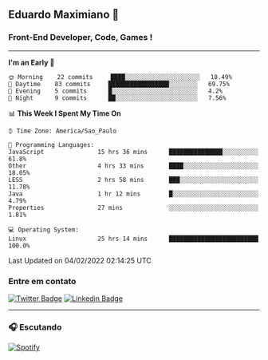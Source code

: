 ## Eduardo Maximiano 👋

### Front-End Developer, Code, Games !

---

<!--START_SECTION:waka-->
**I'm an Early 🐤** 

```text
🌞 Morning    22 commits     ████░░░░░░░░░░░░░░░░░░░░░   18.49% 
🌆 Daytime    83 commits     █████████████████░░░░░░░░   69.75% 
🌃 Evening    5 commits      █░░░░░░░░░░░░░░░░░░░░░░░░   4.2% 
🌙 Night      9 commits      ██░░░░░░░░░░░░░░░░░░░░░░░   7.56%

```


📊 **This Week I Spent My Time On** 

```text
⌚︎ Time Zone: America/Sao_Paulo

💬 Programming Languages: 
JavaScript               15 hrs 36 mins      ███████████████░░░░░░░░░░   61.8% 
Other                    4 hrs 33 mins       ████░░░░░░░░░░░░░░░░░░░░░   18.05% 
LESS                     2 hrs 58 mins       ███░░░░░░░░░░░░░░░░░░░░░░   11.78% 
Java                     1 hr 12 mins        █░░░░░░░░░░░░░░░░░░░░░░░░   4.79% 
Properties               27 mins             ░░░░░░░░░░░░░░░░░░░░░░░░░   1.81%

💻 Operating System: 
Linux                    25 hrs 14 mins      █████████████████████████   100.0%

```


 Last Updated on 04/02/2022 02:14:25 UTC
<!--END_SECTION:waka-->

### Entre em contato

[![Twitter Badge](https://img.shields.io/badge/-@edmaxi-1ca0f1?style=flat-square&labelColor=1ca0f1&logo=twitter&logoColor=white&link=https://twitter.com/edmaxi)](https://twitter.com/edmaxi)
[![Linkedin Badge](https://img.shields.io/badge/-Eduardo_Maximiano-0077B5?style=flat-square&logo=Linkedin&logoColor=white&link=https://www.linkedin.com/in/maximiano-eduardo)](https://www.linkedin.com/in/maximiano-eduardo)

---

### 🎧 Escutando
[![Spotify](https://novatorem-sandy.vercel.app/api/spotify)](https://open.spotify.com/user/comgigo)
